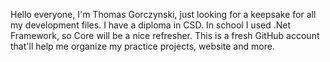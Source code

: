 Hello everyone, I'm Thomas Gorczynski, just looking for a keepsake for all my development files. I have a diploma in CSD. In school I used .Net Framework, so Core will be a nice refresher. This is a fresh GitHub account that'll help me organize my practice projects, website and more. 
